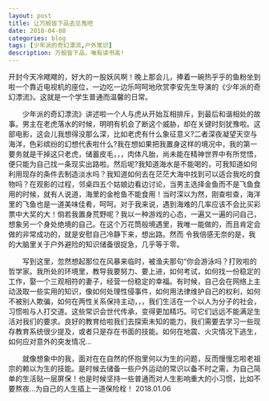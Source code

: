 ```yaml
---
layout: post
title: 让万般皆下品去见鬼吧
date: 2018-04-08
categories: blog
tags: [少年派的奇幻漂流,户外常识]
description: 万般皆下品，唯有读书高!
---
```

开封今天冷飕飕的，好大的一股妖风啊！晚上那会儿，捧着一碗热乎乎的鱼粉坐到啦一个靠近电视机的座位，一边吃一边乐呵呵地欣赏李安先生导演的《少年派的奇幻漂流》。这就是一个学生普通而温馨的日常。


&emsp;&emsp;少年派的奇幻漂流》讲述啦一个人与虎从开始互相排斥，到最后和谐相处的故事。男主在老虎落水的时候，明明有机会了断这个威胁，却在关键时刻犹豫啦。这部电影，这会儿我想得没那么深，比如老虎有什么象征意义?二者深夜凝望天空与海洋，色彩缤纷的幻想代表啦什么?我在想如果把我置身这样的境况中，我的第一要务就是干掉这只老虎，储蓄皮毛，，，肉体凡胎，尚未能在精神世界中有所觉悟，便只能为自己找一条现实出路啦。然后呢?我知道海水是不能喝的，可我知道如何利用现存的条件去制造淡水吗？我知道如何去在茫茫大海中找到可以适合我吃的食物吗？在观影的过程，邻桌四五个姑娘边看边讨论，当男主选择金鱼而不是飞鱼食用的时候，就有人说道，海里的金枪鱼不能食用！当时深以为然，刚查啦查，海洋里的飞鱼也是一道美味佳肴，呵呵。对于我来说，遇到海难的几率应该不会比买彩票中大奖的大！倘若我置身荒野呢？我以一种游戏的心态，一遍又一遍的问自己，想象另一个身处绝境的自己。在这个万花筒般境遇里，我唯一能做的，而且肯定会做的非常成功的，就是安慰自己冷静下来，想出路。然而 令我倍感无奈的是，我的大脑里关于户外避险的知识储备很捉急，几乎等于零。


&emsp;&emsp;写到这里，忽然想起那位在风暴来临时，被渔夫那句“你会游泳吗？打败啦的哲学家。我所处的环境里，教导我要努力、要上进，如何考试，如何找一份稳定的工作，娶一个三观相符的妻子，经营一份稳定的幸福。有时候，自己会在网络上主动汲取一些实用的知识，像如何处理性侵事件，如何用法律维护自己的权利，如何不被别人欺骗，如何在两性关系保持主动，，，我们生活在一个以人为分子的社会，习惯啦与人打交道。这些常识会世代传承，变得更加精巧。可它们远远不能满足生活对我们的要求。良好的教育给啦我们去探索未知的能力，我们需要去学习一些现存教育系统很少提及，或者只是存在书面的技能。如何在地震、火灾情况下逃生，如何应对意外的突发情况...

&emsp;&emsp;就像想象中的我，面对在在自然的怀抱里何以为生的问题，反而慢慢忘啦老祖宗的赖以为生的技能。是时候去储备一些户外运动的常识以备不时之需，为自己简单的生活贴一层屏保！也是时候坚持一些普通而对人生影响重大的小习惯，比如不要熬夜...为自己的人生插上一道保险栓！ 2018.01.06
      
    
